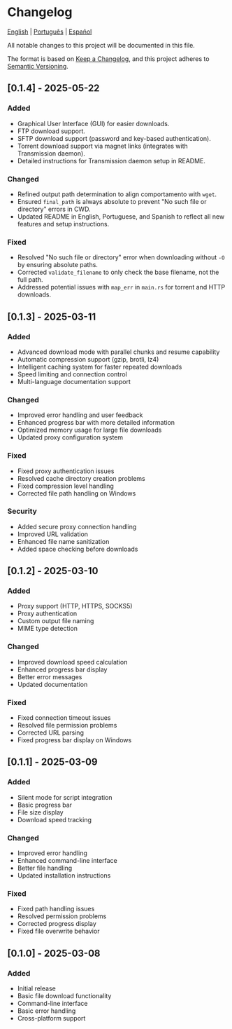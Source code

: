 # Changelog

[English](CHANGELOG.md) | [Português](translations/CHANGELOG.pt-BR.md) | [Español](translations/CHANGELOG.es.md)

All notable changes to this project will be documented in this file.

The format is based on [Keep a Changelog](https://keepachangelog.com/en/1.0.0/),
and this project adheres to [Semantic Versioning](https://semver.org/spec/v2.0.0.html).

## [0.1.4] - 2025-05-22

### Added
- Graphical User Interface (GUI) for easier downloads.
- FTP download support.
- SFTP download support (password and key-based authentication).
- Torrent download support via magnet links (integrates with Transmission daemon).
- Detailed instructions for Transmission daemon setup in README.

### Changed
- Refined output path determination to align comportamento with `wget`.
- Ensured `final_path` is always absolute to prevent "No such file or directory" errors in CWD.
- Updated README in English, Portuguese, and Spanish to reflect all new features and setup instructions.

### Fixed
- Resolved "No such file or directory" error when downloading without `-O` by ensuring absolute paths.
- Corrected `validate_filename` to only check the base filename, not the full path.
- Addressed potential issues with `map_err` in `main.rs` for torrent and HTTP downloads.

## [0.1.3] - 2025-03-11

### Added
- Advanced download mode with parallel chunks and resume capability
- Automatic compression support (gzip, brotli, lz4)
- Intelligent caching system for faster repeated downloads
- Speed limiting and connection control
- Multi-language documentation support

### Changed
- Improved error handling and user feedback
- Enhanced progress bar with more detailed information
- Optimized memory usage for large file downloads
- Updated proxy configuration system

### Fixed
- Fixed proxy authentication issues
- Resolved cache directory creation problems
- Fixed compression level handling
- Corrected file path handling on Windows

### Security
- Added secure proxy connection handling
- Improved URL validation
- Enhanced file name sanitization
- Added space checking before downloads

## [0.1.2] - 2025-03-10

### Added
- Proxy support (HTTP, HTTPS, SOCKS5)
- Proxy authentication
- Custom output file naming
- MIME type detection

### Changed
- Improved download speed calculation
- Enhanced progress bar display
- Better error messages
- Updated documentation

### Fixed
- Fixed connection timeout issues
- Resolved file permission problems
- Corrected URL parsing
- Fixed progress bar display on Windows

## [0.1.1] - 2025-03-09

### Added
- Silent mode for script integration
- Basic progress bar
- File size display
- Download speed tracking

### Changed
- Improved error handling
- Enhanced command-line interface
- Better file handling
- Updated installation instructions

### Fixed
- Fixed path handling issues
- Resolved permission problems
- Corrected progress display
- Fixed file overwrite behavior

## [0.1.0] - 2025-03-08

### Added
- Initial release
- Basic file download functionality
- Command-line interface
- Basic error handling
- Cross-platform support